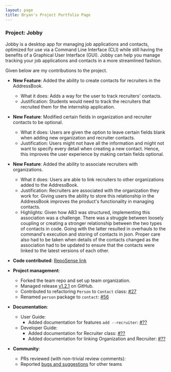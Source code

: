 ```yaml
---
layout: page
title: Bryan's Project Portfolio Page
---
```


### Project: Jobby

Jobby is a desktop app for managing job applications and contacts,
optimized for use via a Command Line Interface (CLI) while still having the benefits of a Graphical User Interface (GUI).
Jobby can help you manage tracking your job applications and contacts in a more streamlined fashion.

Given below are my contributions to the project.

* **New Feature**: Added the ability to create contacts for recruiters in the AddressBook.
    * What it does: Adds a way for the user to track recruiters' contacts.
    * Justification: Students would need to track the recruiters that recruited them for the internship application.

* **New Feature**: Modified certain fields in organization and recruiter contacts to be optional.
    * What it does: Users are given the option to leave certain fields blank when adding new organization and recruiter contacts.
    * Justification: Users might not have all the information and might not want to specify every detail when creating a new contact. Hence, this improves the user experience by making certain fields optional.

* **New Feature**: Added the ability to associate recruiters with organizations.
    * What it does: Users are able to link recruiters to other organizations added to the AddressBook.
    * Justification: Recruiters are associated with the organization they work for. Giving users the ability to store this relationship in the AddressBook improves the product's functionality in managing contacts.
    * Highlights: Given how AB3 was structured, implementing this association was a challenge. There was a struggle between loosely coupling or creating a stronger relationship between the two types of contacts in code. Going with the latter resulted in overhauls to the command's execution and storing of contacts in json. Proper care also had to be taken when details of the contacts changed as the association had to be updated to ensure that the contacts were linked to the latest versions of each other.

* **Code contributed**: [RepoSense link](https://nus-cs2103-ay2324s1.github.io/tp-dashboard/?search=AY2324S1-CS2103T-W08-3&sort=groupTitle&sortWithin=title&timeframe=commit&mergegroup=&groupSelect=groupByRepos&breakdown=true&checkedFileTypes=docs~functional-code~test-code~other&since=2023-09-22&tabOpen=true&tabType=authorship&tabAuthor=McNaBry&tabRepo=AY2324S1-CS2103T-W08-3%2Ftp%5Bmaster%5D&authorshipIsMergeGroup=false&authorshipFileTypes=docs~other~functional-code~test-code&authorshipIsBinaryFileTypeChecked=false&authorshipIsIgnoredFilesChecked=false)

* **Project management**:
  * Forked the team repo and set up team organization.
  * Managed release [v1.2.1](https://github.com/AY2324S1-CS2103T-W08-3/tp/releases/tag/v1.2.1) on GitHub.
  * Contributed to refactoring `Person` to `Contact` class: [#27](https://github.com/AY2324S1-CS2103T-W08-3/tp/pull/27)
  * Renamed `person` package to `contact`: [#56](https://github.com/AY2324S1-CS2103T-W08-3/tp/pull/56)

* **Documentation**:
  * User Guide:
    * Added documentation for features `add --recruiter`: [#??]()
  * Developer Guide:
    * Added documentation for Recruiter class: [#??]()
    * Added documentation for linking Organization and Recruiter: [#??]()

* **Community**:
  * PRs reviewed (with non-trivial review comments): 
  * Reported [bugs and suggestions](https://github.com/McNaBry/ped/issues) for other teams
